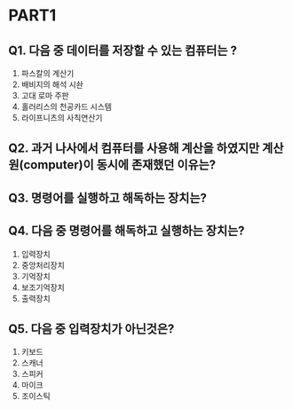 # PART1
## Q1. 다음 중 데이터를 저장할 수 있는 컴퓨터는 ?
1. 파스칼의 계산기
2. 배비지의 해석 시솬
3. 고대 로마 주판
4. 홀러리스의 천공카드 시스템
5. 라이프니츠의 사칙연산기

## Q2. 과거 나사에서 컴퓨터를 사용해 계산을 하였지만 계산원(computer)이 동시에 존재했던 이유는?

## Q3. 명령어를 실행하고 해독하는 장치는?

## Q4. 다음 중 명령어를 해독하고 실행하는 장치는?
1. 입력장치
2. 중앙처리장치
3. 기억장치
4. 보조기억장치
5. 출력장치

## Q5. 다음 중 입력장치가 아닌것은?
1. 키보드
2. 스캐너
3. 스피커
4. 마이크
5. 조이스틱
